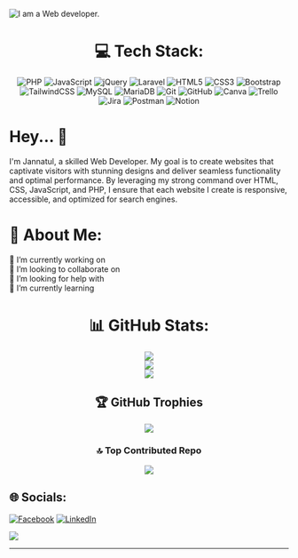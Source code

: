 ![I am a Web developer.](https://media.licdn.com/dms/image/v2/D5616AQH8tNUGgbiQNg/profile-displaybackgroundimage-shrink_350_1400/profile-displaybackgroundimage-shrink_350_1400/0/1709823781253?e=1737590400&v=beta&t=KHj17VioIb4_OxOZxMLyPhFQNes_9eeLIDspgmyGE8Q)

<div  align="center">
  
# 💻 Tech Stack:
![PHP](https://img.shields.io/badge/php-%23777BB4.svg?style=for-the-badge&logo=php&logoColor=white) ![JavaScript](https://img.shields.io/badge/javascript-%23323330.svg?style=for-the-badge&logo=javascript&logoColor=%23F7DF1E) ![jQuery](https://img.shields.io/badge/jquery-%230769AD.svg?style=for-the-badge&logo=jquery&logoColor=white) ![Laravel](https://img.shields.io/badge/laravel-%23FF2D20.svg?style=for-the-badge&logo=laravel&logoColor=white) ![HTML5](https://img.shields.io/badge/html5-%23E34F26.svg?style=for-the-badge&logo=html5&logoColor=white) ![CSS3](https://img.shields.io/badge/css3-%231572B6.svg?style=for-the-badge&logo=css3&logoColor=white) ![Bootstrap](https://img.shields.io/badge/bootstrap-%238511FA.svg?style=for-the-badge&logo=bootstrap&logoColor=white) ![TailwindCSS](https://img.shields.io/badge/tailwindcss-%2338B2AC.svg?style=for-the-badge&logo=tailwind-css&logoColor=white) ![MySQL](https://img.shields.io/badge/mysql-4479A1.svg?style=for-the-badge&logo=mysql&logoColor=white) ![MariaDB](https://img.shields.io/badge/MariaDB-003545?style=for-the-badge&logo=mariadb&logoColor=white) ![Git](https://img.shields.io/badge/git-%23F05033.svg?style=for-the-badge&logo=git&logoColor=white) ![GitHub](https://img.shields.io/badge/github-%23121011.svg?style=for-the-badge&logo=github&logoColor=white) ![Canva](https://img.shields.io/badge/Canva-%2300C4CC.svg?style=for-the-badge&logo=Canva&logoColor=white) ![Trello](https://img.shields.io/badge/Trello-%23026AA7.svg?style=for-the-badge&logo=Trello&logoColor=white) ![Jira](https://img.shields.io/badge/jira-%230A0FFF.svg?style=for-the-badge&logo=jira&logoColor=white) ![Postman](https://img.shields.io/badge/Postman-FF6C37?style=for-the-badge&logo=postman&logoColor=white) ![Notion](https://img.shields.io/badge/Notion-%23000000.svg?style=for-the-badge&logo=notion&logoColor=white)

</div>

# Hey... 👋
I'm Jannatul, a skilled Web Developer. My goal is to create websites that captivate visitors with stunning designs and deliver seamless functionality and optimal performance. By leveraging my strong command over HTML, CSS, JavaScript, and PHP, I ensure that each website I create is responsive, accessible, and optimized for search engines.
# 💫 About Me:
🔭 I’m currently working on <br>👯 I’m looking to collaborate on<br>🤝 I’m looking for help with<br>🌱 I’m currently learning<br>

<div  align="center">

# 📊 GitHub Stats:
![](https://github-readme-stats.vercel.app/api?username=Jannatul-Faria&theme=github_dark_dimmed&hide_border=false&include_all_commits=false&count_private=false)<br/>
![](https://github-readme-streak-stats.herokuapp.com/?user=Jannatul-Faria&theme=github_dark_dimmed&hide_border=false)<br/>
![](https://github-readme-stats.vercel.app/api/top-langs/?username=Jannatul-Faria&theme=github_dark_dimmed&hide_border=false&include_all_commits=false&count_private=false&layout=compact)

## 🏆 GitHub Trophies
![](https://github-profile-trophy.vercel.app/?username=Jannatul-Faria&theme=github_dark_dimmed&no-frame=true&no-bg=true&margin-w=4)

### 🔝 Top Contributed Repo
![](https://github-contributor-stats.vercel.app/api?username=Jannatul-Faria&limit=5&theme=github_dark_dimmed&combine_all_yearly_contributions=true)

</div>

## 🌐 Socials:
[![Facebook](https://img.shields.io/badge/Facebook-%231877F2.svg?logo=Facebook&logoColor=white)](https://facebook.com/jannatulfaria78) [![LinkedIn](https://img.shields.io/badge/LinkedIn-%230077B5.svg?logo=linkedin&logoColor=white)](https://linkedin.com/in/jannatul-faria/) 

[![](https://visitcount.itsvg.in/api?id=Jannatul-Faria&icon=0&color=0)](https://visitcount.itsvg.in)

---
<!-- Proudly created with GPRM ( https://gprm.itsvg.in ) -->
<!-- Proudly created with GPRM ( https://gprm.itsvg.in ) -->
